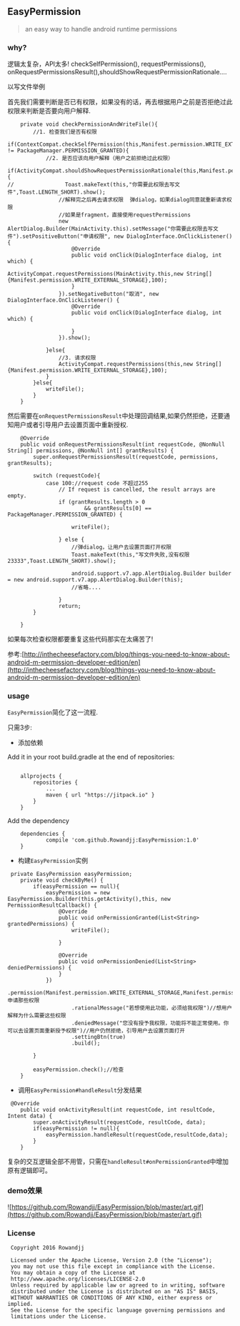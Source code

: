 ## EasyPermission

> an easy way to handle android runtime permissions 

### why?

逻辑太复杂，API太多!
checkSelfPermission(), requestPermissions(), onRequestPermissionsResult(),shouldShowRequestPermissionRationale....


以写文件举例

首先我们需要判断是否已有权限，如果没有的话，再去根据用户之前是否拒绝过此权限来判断是否要向用户解释.

```
    private void checkPermissionAndWriteFile(){
        //1. 检查我们是否有权限
        if(ContextCompat.checkSelfPermission(this,Manifest.permission.WRITE_EXTERNAL_STORAGE) != PackageManager.PERMISSION_GRANTED){
            //2. 是否应该向用户解释（用户之前拒绝过此权限）
            if(ActivityCompat.shouldShowRequestPermissionRationale(this,Manifest.permission.WRITE_EXTERNAL_STORAGE)){
//                Toast.makeText(this,"你需要此权限去写文件",Toast.LENGTH_SHORT).show();
                //解释完之后再去请求权限  弹dialog，如果dialog同意就重新请求权限
                //如果是fragment，直接使用requestPermissions
                new AlertDialog.Builder(MainActivity.this).setMessage("你需要此权限去写文件").setPositiveButton("申请权限", new DialogInterface.OnClickListener() {
                    @Override
                    public void onClick(DialogInterface dialog, int which) {
                        ActivityCompat.requestPermissions(MainActivity.this,new String[]{Manifest.permission.WRITE_EXTERNAL_STORAGE},100);
                    }
                }).setNegativeButton("取消", new DialogInterface.OnClickListener() {
                    @Override
                    public void onClick(DialogInterface dialog, int which) {

                    }
                }).show();

            }else{
                //3. 请求权限
                ActivityCompat.requestPermissions(this,new String[]{Manifest.permission.WRITE_EXTERNAL_STORAGE},100);
            }
        }else{
            writeFile();
        }
    }
```


然后需要在`onRequestPermissionsResult`中处理回调结果,如果仍然拒绝，还要通知用户或者引导用户去设置页面中重新授权.


```
    @Override
    public void onRequestPermissionsResult(int requestCode, @NonNull String[] permissions, @NonNull int[] grantResults) {
        super.onRequestPermissionsResult(requestCode, permissions, grantResults);

        switch (requestCode){
            case 100://request code 不超过255
                // If request is cancelled, the result arrays are empty.
                if (grantResults.length > 0
                        && grantResults[0] == PackageManager.PERMISSION_GRANTED) {

                    writeFile();

                } else {
                    //弹dialog，让用户去设置页面打开权限
                    Toast.makeText(this,"写文件失败,没有权限23333",Toast.LENGTH_SHORT).show();

                    android.support.v7.app.AlertDialog.Builder builder = new android.support.v7.app.AlertDialog.Builder(this);
                    //省略....

                }
                return;
        }

    }

```


如果每次检查权限都要重复这些代码那实在太痛苦了!

参考:[http://inthecheesefactory.com/blog/things-you-need-to-know-about-android-m-permission-developer-edition/en](http://inthecheesefactory.com/blog/things-you-need-to-know-about-android-m-permission-developer-edition/en)

### usage

`EasyPermission`简化了这一流程.

只需3步:

- 添加依赖

Add it in your root build.gradle at the end of repositories:

```

	allprojects {
		repositories {
			...
			maven { url "https://jitpack.io" }
		}
	}
```

Add the dependency

```
	dependencies {
	        compile 'com.github.Rowandjj:EasyPermission:1.0'
	}
```


- 构建`EasyPermission`实例
    
```
 private EasyPermission easyPermission;
    private void checkByMe() {
        if(easyPermission == null){
            easyPermission = new EasyPermission.Builder(this.getActivity(),this, new PermissionResultCallback() {
                @Override
                public void onPermissionGranted(List<String> grantedPermissions) {
                    writeFile();

                }

                @Override
                public void onPermissionDenied(List<String> deniedPermissions) {
                }
            })
                    .permission(Manifest.permission.WRITE_EXTERNAL_STORAGE,Manifest.permission.READ_PHONE_STATE)//申请那些权限
                    .rationalMessage("若想使用此功能，必须给我权限")//想用户解释为什么需要这些权限
                    .deniedMessage("您没有授予我权限，功能将不能正常使用。你可以去设置页面重新授予权限")//用户仍然拒绝，引导用户去设置页面打开
                    .settingBtn(true)
                    .build();

        }

        easyPermission.check();//检查
    }
```
- 调用`EasyPermission#handleResult`分发结果

```
 @Override
    public void onActivityResult(int requestCode, int resultCode, Intent data) {
        super.onActivityResult(requestCode, resultCode, data);
        if(easyPermission != null){
            easyPermission.handleResult(requestCode,resultCode,data);
        }
    }
```


复杂的交互逻辑全部不用管，只需在`handleResult#onPermissionGranted`中增加原有逻辑即可。



### demo效果

![https://github.com/Rowandjj/EasyPermission/blob/master/art.gif](https://github.com/Rowandjj/EasyPermission/blob/master/art.gif)

### License

     Copyright 2016 Rowandjj
    
     Licensed under the Apache License, Version 2.0 (the "License");
     you may not use this file except in compliance with the License.
     You may obtain a copy of the License at
     http://www.apache.org/licenses/LICENSE-2.0
     Unless required by applicable law or agreed to in writing, software
     distributed under the License is distributed on an "AS IS" BASIS,
     WITHOUT WARRANTIES OR CONDITIONS OF ANY KIND, either express or implied.
     See the License for the specific language governing permissions and
     limitations under the License.




